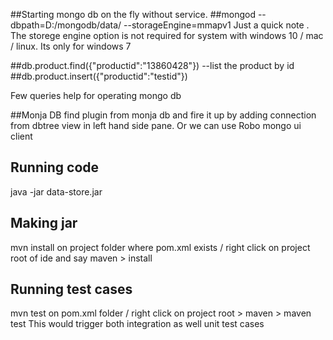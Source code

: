 ##Starting mongo db on the fly without service.
##mongod --dbpath=D:/mongodb/data/ --storageEngine=mmapv1
Just a quick note . The storege engine option is not required for system with
windows 10 / mac / linux. Its only for windows 7


##db.product.find({"productid":"13860428"}) --list the product by id
##db.product.insert({"productid":"testid"})

Few queries help for operating mongo db

##Monja DB
find plugin from monja db and fire it up by adding connection from dbtree view in 
left hand side pane.
Or we can use Robo mongo ui client

## Running code
java -jar data-store.jar

## Making jar 
mvn install on project folder where pom.xml exists / right click on project root of ide 
and say maven > install

## Running test cases 
mvn test on pom.xml folder / right click on project root > maven > maven test
This would trigger both integration as well unit test cases


